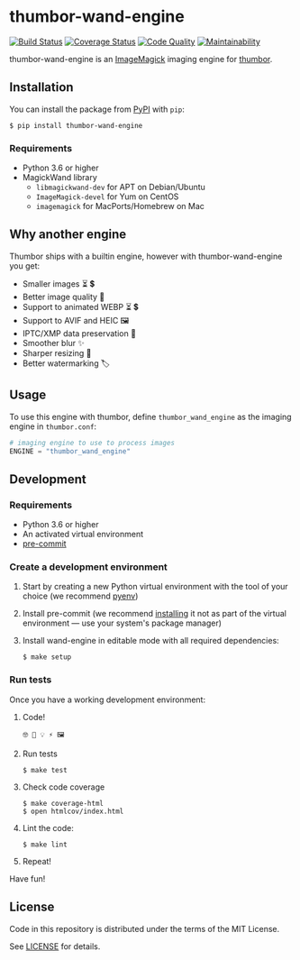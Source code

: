 # thumbor-wand-engine

[![Build Status][build-badge]][build-link] [![Coverage Status][codecov-badge]][codecov-link] [![Code Quality][codacy-badge]][codacy-link] [![Maintainability][codeclimate-badge]][codeclimate-link]

thumbor-wand-engine is an [ImageMagick][] imaging engine for [thumbor][].

## Installation

You can install the package from [PyPI][] with `pip`:

    $ pip install thumbor-wand-engine

### Requirements

-   Python 3.6 or higher
-   MagickWand library
    -   `libmagickwand-dev` for APT on Debian/Ubuntu
    -   `ImageMagick-devel` for Yum on CentOS
    -   `imagemagick` for MacPorts/Homebrew on Mac

## Why another engine

Thumbor ships with a builtin engine, however with thumbor-wand-engine you get:

-   Smaller images ⏳ 💲
-   Better image quality 🤩
-   Support to animated WEBP ⏳ 💲
-   Support to AVIF and HEIC 🖼
-   IPTC/XMP data preservation 📜
-   Smoother blur ✨
-   Sharper resizing 📐
-   Better watermarking 🏷

## Usage

To use this engine with thumbor, define `thumbor_wand_engine` as the imaging
engine in `thumbor.conf`:

```python
# imaging engine to use to process images
ENGINE = "thumbor_wand_engine"
```

## Development

### Requirements

-   Python 3.6 or higher
-   An activated virtual environment
-   [pre-commit][]

### Create a development environment

1.  Start by creating a new Python virtual environment with the tool of your
    choice (we recommend [pyenv][])

2.  Install pre-commit (we recommend [installing][pre-commit-install] it not as
    part of the virtual environment — use your system's package manager)

3.  Install wand-engine in editable mode with all required dependencies:

        $ make setup

### Run tests

Once you have a working development environment:

1.  Code!

        🤓 🤔 💡 ⚡️ 🖼

2.  Run tests

        $ make test

3.  Check code coverage

        $ make coverage-html
        $ open htmlcov/index.html

4.  Lint the code:

        $ make lint

5.  Repeat!

Have fun!

## License

Code in this repository is distributed under the terms of the MIT License.

See [LICENSE][] for details.

[build-badge]: https://github.com/scorphus/thumbor-wand-engine/workflows/build/badge.svg
[build-link]: https://github.com/scorphus/thumbor-wand-engine/actions/workflows/build.yml
[codacy-badge]: https://app.codacy.com/project/badge/Grade/a09b9a77c55749dca1e9dde3edb7f808
[codacy-link]: https://www.codacy.com/gh/scorphus/thumbor-wand-engine/dashboard?utm_source=github.com&amp;utm_medium=referral&amp;utm_content=scorphus/thumbor-wand-engine&amp;utm_campaign=Badge_Grade
[codeclimate-badge]: https://api.codeclimate.com/v1/badges/1a6687203d55505d015d/maintainability
[codeclimate-link]: https://codeclimate.com/github/scorphus/thumbor-wand-engine/maintainability
[codecov-badge]: https://codecov.io/gh/scorphus/thumbor-wand-engine/branch/main/graph/badge.svg?token=DsYnnMtO6b
[codecov-link]: https://codecov.io/gh/scorphus/thumbor-wand-engine
[imagemagick]: https://imagemagick.org
[license]: LICENSE
[pre-commit-install]: https://pre-commit.com/#install
[pre-commit]: https://pre-commit.com
[pyenv]: https://github.com/pyenv/pyenv
[pypi]: https://pypi.python.org/pypi/wand_engine
[thumbor]: http://thumbor.org
